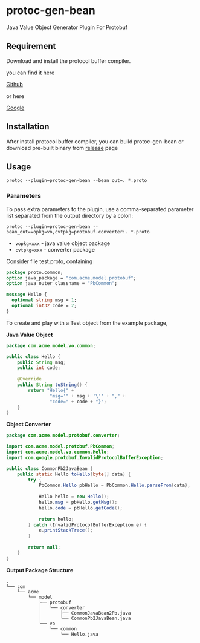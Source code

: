 # protoc-gen-bean

Java Value Object Generator Plugin For Protobuf

## Requirement

Download and install the protocol buffer compiler.

you can find it here

[Github](https://github.com/google/protobuf)

or here

[Google](https://developers.google.com/protocol-buffers/)

## Installation

After install protocol buffer compiler, you can build protoc-gen-bean or download pre-built binary from [release](https://github.com/master-g/protoc-gen-bean/releases) page

## Usage

    protoc --plugin=protoc-gen-bean --bean_out=. *.proto
    
### Parameters

To pass extra parameters to the plugin, use a comma-separated parameter list separated from the output directory by a colon:

    protoc --plugin=protoc-gen-bean --bean_out=vopkg=vo,cvtpkg=protobuf.converter:. *.proto
    
* `vopkg=xxx` - java value object package
* `cvtpkg=xxx` - converter package

Consider file test.proto, containing

```proto
package proto.common;
option java_package = "com.acme.model.protobuf";
option java_outer_classname = "PbCommon";

message Hello {
  optional string msg = 1;
  optional int32 code = 2;
}
```

To create and play with a Test object from the example package,

**Java Value Object**

```java
package com.acme.model.vo.common;

public class Hello {
    public String msg;
    public int code;
    
    @Override
    public String toString() {
        return "Hello{" +
                "msg='" + msg + '\'' + "," +
                "code=" + code + "}";
    }
}
```

**Object Converter**

```java
package com.acme.model.protobuf.converter;

import com.acme.model.protobuf.PbCommon;
import com.acme.model.vo.common.Hello;
import com.google.protobuf.InvalidProtocolBufferException;

public class CommonPb2JavaBean {
    public static Hello toHello(byte[] data) {
        try {
            PbCommon.Hello pbHello = PbCommon.Hello.parseFrom(data);
            
            Hello hello = new Hello();
            hello.msg = pbHello.getMsg();
            hello.code = pbHello.getCode();
            
            return hello;
        } catch (InvalidProtocolBufferException e) {
            e.printStackTrace();
        }
        
        return null;
    }
}
```

**Output Package Structure**

```
.
└── com
    └── acme
        └── model
            ├── protobuf
            │   └── converter
            │       ├── CommonJavaBean2Pb.java
            │       └── CommonPb2JavaBean.java
            └── vo
                └── common
                    └── Hello.java
```
